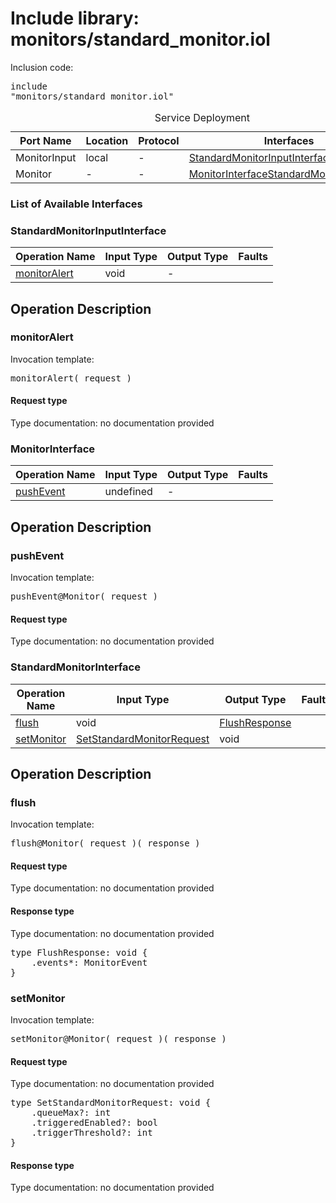 # Include library: monitors/standard_monitor.iol

Inclusion code: <pre>include "monitors/standard_monitor.iol"</pre>

<table>
  <caption>Service Deployment</caption>
  <thead>
    <tr>
      <th>Port Name</th>
      <th>Location</th>
      <th>Protocol</th>
      <th>Interfaces</th>
    </tr>
  </thead>
  <tbody>
    <tr>
      <td>MonitorInput</td>
      <td>local</td>
      <td>-</td>
      <td><a href="#StandardMonitorInputInterface">StandardMonitorInputInterface</a></td>
    </tr>
    <tr>
      <td>Monitor</td>
      <td>-</td>
      <td>-</td>
      <td><a href="#MonitorInterface">MonitorInterface</a><a href="#StandardMonitorInterface">StandardMonitorInterface</a></td>
    </tr>
  </tbody>
</table>

<h3>List of Available Interfaces</h3>

<h3 id="StandardMonitorInputInterface">StandardMonitorInputInterface</h3>

<table>
  <thead>
    <tr>
      <th>Operation Name</th>
      <th>Input Type</th>
      <th>Output Type</th>
      <th>Faults</th>
    </tr>
  </thead>
  <tbody>
    <tr>
      <td><a href="#monitorAlert">monitorAlert</a></td>
      <td>void</td>
      <td> - </td>
      <td>
      </td>
    </tr>
  </tbody>
</table>

<h2>Operation Description</h2>



<h3 id="monitorAlert">monitorAlert</h3>


Invocation template: 
<pre>monitorAlert( request )</pre>

<h4>Request type</h4>

Type documentation: no documentation provided 












<h3 id="MonitorInterface">MonitorInterface</h3>

<table>
  <thead>
    <tr>
      <th>Operation Name</th>
      <th>Input Type</th>
      <th>Output Type</th>
      <th>Faults</th>
    </tr>
  </thead>
  <tbody>
    <tr>
      <td><a href="#pushEvent">pushEvent</a></td>
      <td>undefined</a></td>
      <td> - </td>
      <td>
      </td>
    </tr>
  </tbody>
</table>

<h2>Operation Description</h2>



<h3 id="pushEvent">pushEvent</h3>


Invocation template: 
<pre>pushEvent@Monitor( request )</pre>

<h4>Request type</h4>

Type documentation: no documentation provided 











<h3 id="StandardMonitorInterface">StandardMonitorInterface</h3>

<table>
  <thead>
    <tr>
      <th>Operation Name</th>
      <th>Input Type</th>
      <th>Output Type</th>
      <th>Faults</th>
    </tr>
  </thead>
  <tbody>
    <tr>
      <td><a href="#flush">flush</a></td>
      <td>void</td>
      <td><a href="#FlushResponse">FlushResponse</a></td>
      <td>
      </td>
    </tr>
    <tr>
      <td><a href="#setMonitor">setMonitor</a></td>
      <td><a href="#SetStandardMonitorRequest">SetStandardMonitorRequest</a></td>
      <td>void</td>
      <td>
      </td>
    </tr>
  </tbody>
</table>

<h2>Operation Description</h2>



<h3 id="flush">flush</h3>


Invocation template: 
<pre>flush@Monitor( request )( response )</pre>

<h4>Request type</h4>

Type documentation: no documentation provided 



<h4 id="FlushResponse">Response type</h4>
Type documentation: no documentation provided 
<pre>type FlushResponse: void {
	.events*: MonitorEvent
}</pre>







<h3 id="setMonitor">setMonitor</h3>


Invocation template: 
<pre>setMonitor@Monitor( request )( response )</pre>

<h4 id="SetStandardMonitorRequest">Request type</h4>

Type documentation: no documentation provided 
<pre>type SetStandardMonitorRequest: void {
	.queueMax?: int
	.triggeredEnabled?: bool
	.triggerThreshold?: int
}</pre>


<h4>Response type</h4>
Type documentation: no documentation provided 











